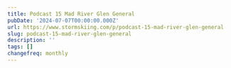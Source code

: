```yaml
---
title: Podcast 15 Mad River Glen General
pubDate: '2024-07-07T00:00:00.000Z'
url: https://www.stormskiing.com/p/podcast-15-mad-river-glen-general
slug: podcast-15-mad-river-glen-general
description: ''
tags: []
changefreq: monthly
---
```


<!-- Add post content below -->
